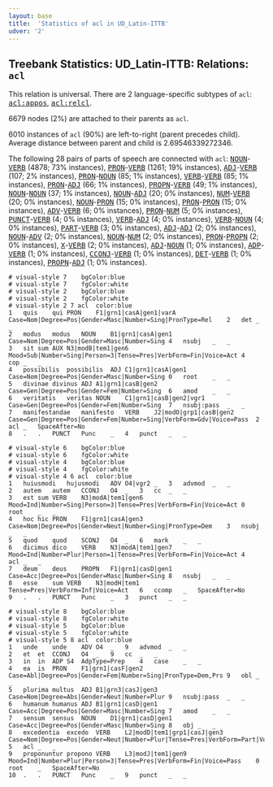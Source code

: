 ```yaml
---
layout: base
title:  'Statistics of acl in UD_Latin-ITTB'
udver: '2'
---
```


## Treebank Statistics: UD_Latin-ITTB: Relations: `acl`

This relation is universal.
There are 2 language-specific subtypes of `acl`: <tt><a href="la_ittb-dep-acl-appos.html">acl:appos</a></tt>, <tt><a href="la_ittb-dep-acl-relcl.html">acl:relcl</a></tt>.

6679 nodes (2%) are attached to their parents as `acl`.

6010 instances of `acl` (90%) are left-to-right (parent precedes child).
Average distance between parent and child is 2.69546339272346.

The following 28 pairs of parts of speech are connected with `acl`: <tt><a href="la_ittb-pos-NOUN.html">NOUN</a></tt>-<tt><a href="la_ittb-pos-VERB.html">VERB</a></tt> (4878; 73% instances), <tt><a href="la_ittb-pos-PRON.html">PRON</a></tt>-<tt><a href="la_ittb-pos-VERB.html">VERB</a></tt> (1261; 19% instances), <tt><a href="la_ittb-pos-ADJ.html">ADJ</a></tt>-<tt><a href="la_ittb-pos-VERB.html">VERB</a></tt> (107; 2% instances), <tt><a href="la_ittb-pos-PRON.html">PRON</a></tt>-<tt><a href="la_ittb-pos-NOUN.html">NOUN</a></tt> (85; 1% instances), <tt><a href="la_ittb-pos-VERB.html">VERB</a></tt>-<tt><a href="la_ittb-pos-VERB.html">VERB</a></tt> (85; 1% instances), <tt><a href="la_ittb-pos-PRON.html">PRON</a></tt>-<tt><a href="la_ittb-pos-ADJ.html">ADJ</a></tt> (66; 1% instances), <tt><a href="la_ittb-pos-PROPN.html">PROPN</a></tt>-<tt><a href="la_ittb-pos-VERB.html">VERB</a></tt> (49; 1% instances), <tt><a href="la_ittb-pos-NOUN.html">NOUN</a></tt>-<tt><a href="la_ittb-pos-NOUN.html">NOUN</a></tt> (37; 1% instances), <tt><a href="la_ittb-pos-NOUN.html">NOUN</a></tt>-<tt><a href="la_ittb-pos-ADJ.html">ADJ</a></tt> (20; 0% instances), <tt><a href="la_ittb-pos-NUM.html">NUM</a></tt>-<tt><a href="la_ittb-pos-VERB.html">VERB</a></tt> (20; 0% instances), <tt><a href="la_ittb-pos-NOUN.html">NOUN</a></tt>-<tt><a href="la_ittb-pos-PRON.html">PRON</a></tt> (15; 0% instances), <tt><a href="la_ittb-pos-PRON.html">PRON</a></tt>-<tt><a href="la_ittb-pos-PRON.html">PRON</a></tt> (15; 0% instances), <tt><a href="la_ittb-pos-ADV.html">ADV</a></tt>-<tt><a href="la_ittb-pos-VERB.html">VERB</a></tt> (6; 0% instances), <tt><a href="la_ittb-pos-PRON.html">PRON</a></tt>-<tt><a href="la_ittb-pos-NUM.html">NUM</a></tt> (5; 0% instances), <tt><a href="la_ittb-pos-PUNCT.html">PUNCT</a></tt>-<tt><a href="la_ittb-pos-VERB.html">VERB</a></tt> (4; 0% instances), <tt><a href="la_ittb-pos-VERB.html">VERB</a></tt>-<tt><a href="la_ittb-pos-ADJ.html">ADJ</a></tt> (4; 0% instances), <tt><a href="la_ittb-pos-VERB.html">VERB</a></tt>-<tt><a href="la_ittb-pos-NOUN.html">NOUN</a></tt> (4; 0% instances), <tt><a href="la_ittb-pos-PART.html">PART</a></tt>-<tt><a href="la_ittb-pos-VERB.html">VERB</a></tt> (3; 0% instances), <tt><a href="la_ittb-pos-ADJ.html">ADJ</a></tt>-<tt><a href="la_ittb-pos-ADJ.html">ADJ</a></tt> (2; 0% instances), <tt><a href="la_ittb-pos-NOUN.html">NOUN</a></tt>-<tt><a href="la_ittb-pos-ADV.html">ADV</a></tt> (2; 0% instances), <tt><a href="la_ittb-pos-NOUN.html">NOUN</a></tt>-<tt><a href="la_ittb-pos-NUM.html">NUM</a></tt> (2; 0% instances), <tt><a href="la_ittb-pos-PRON.html">PRON</a></tt>-<tt><a href="la_ittb-pos-PROPN.html">PROPN</a></tt> (2; 0% instances), <tt><a href="la_ittb-pos-X.html">X</a></tt>-<tt><a href="la_ittb-pos-VERB.html">VERB</a></tt> (2; 0% instances), <tt><a href="la_ittb-pos-ADJ.html">ADJ</a></tt>-<tt><a href="la_ittb-pos-NOUN.html">NOUN</a></tt> (1; 0% instances), <tt><a href="la_ittb-pos-ADP.html">ADP</a></tt>-<tt><a href="la_ittb-pos-VERB.html">VERB</a></tt> (1; 0% instances), <tt><a href="la_ittb-pos-CCONJ.html">CCONJ</a></tt>-<tt><a href="la_ittb-pos-VERB.html">VERB</a></tt> (1; 0% instances), <tt><a href="la_ittb-pos-DET.html">DET</a></tt>-<tt><a href="la_ittb-pos-VERB.html">VERB</a></tt> (1; 0% instances), <tt><a href="la_ittb-pos-PROPN.html">PROPN</a></tt>-<tt><a href="la_ittb-pos-ADJ.html">ADJ</a></tt> (1; 0% instances).


~~~ conllu
# visual-style 7	bgColor:blue
# visual-style 7	fgColor:white
# visual-style 2	bgColor:blue
# visual-style 2	fgColor:white
# visual-style 2 7 acl	color:blue
1	quis	qui	PRON	F1|grn1|casA|gen1|varA	Case=Nom|Degree=Pos|Gender=Masc|Number=Sing|PronType=Rel	2	det	_	_
2	modus	modus	NOUN	B1|grn1|casA|gen1	Case=Nom|Degree=Pos|Gender=Masc|Number=Sing	4	nsubj	_	_
3	sit	sum	AUX	N3|modB|tem1|gen6	Mood=Sub|Number=Sing|Person=3|Tense=Pres|VerbForm=Fin|Voice=Act	4	cop	_	_
4	possibilis	possibilis	ADJ	C1|grn1|casA|gen1	Case=Nom|Degree=Pos|Gender=Masc|Number=Sing	0	root	_	_
5	divinae	divinus	ADJ	A1|grn1|casB|gen2	Case=Gen|Degree=Pos|Gender=Fem|Number=Sing	6	amod	_	_
6	veritatis	veritas	NOUN	C1|grn1|casB|gen2|vgr1	Case=Gen|Degree=Pos|Gender=Fem|Number=Sing	7	nsubj:pass	_	_
7	manifestandae	manifesto	VERB	J2|modO|grp1|casB|gen2	Case=Gen|Degree=Pos|Gender=Fem|Number=Sing|VerbForm=Gdv|Voice=Pass	2	acl	_	SpaceAfter=No
8	.	.	PUNCT	Punc	_	4	punct	_	_

~~~


~~~ conllu
# visual-style 6	bgColor:blue
# visual-style 6	fgColor:white
# visual-style 4	bgColor:blue
# visual-style 4	fgColor:white
# visual-style 4 6 acl	color:blue
1	huiusmodi	hujusmodi	ADV	O4|vgr2	_	3	advmod	_	_
2	autem	autem	CCONJ	O4	_	3	cc	_	_
3	est	sum	VERB	N3|modA|tem1|gen6	Mood=Ind|Number=Sing|Person=3|Tense=Pres|VerbForm=Fin|Voice=Act	0	root	_	_
4	hoc	hic	PRON	F1|grn1|casA|gen3	Case=Nom|Degree=Pos|Gender=Neut|Number=Sing|PronType=Dem	3	nsubj	_	_
5	quod	quod	SCONJ	O4	_	6	mark	_	_
6	dicimus	dico	VERB	N3|modA|tem1|gen7	Mood=Ind|Number=Plur|Person=1|Tense=Pres|VerbForm=Fin|Voice=Act	4	acl	_	_
7	deum	deus	PROPN	F1|grn1|casD|gen1	Case=Acc|Degree=Pos|Gender=Masc|Number=Sing	8	nsubj	_	_
8	esse	sum	VERB	N3|modH|tem1	Tense=Pres|VerbForm=Inf|Voice=Act	6	ccomp	_	SpaceAfter=No
9	.	.	PUNCT	Punc	_	3	punct	_	_

~~~


~~~ conllu
# visual-style 8	bgColor:blue
# visual-style 8	fgColor:white
# visual-style 5	bgColor:blue
# visual-style 5	fgColor:white
# visual-style 5 8 acl	color:blue
1	unde	unde	ADV	O4	_	9	advmod	_	_
2	et	et	CCONJ	O4	_	9	cc	_	_
3	in	in	ADP	S4	AdpType=Prep	4	case	_	_
4	ea	is	PRON	F1|grn1|casF|gen2	Case=Abl|Degree=Pos|Gender=Fem|Number=Sing|PronType=Dem,Prs	9	obl	_	_
5	plurima	multus	ADJ	B1|grn3|casJ|gen3	Case=Nom|Degree=Abs|Gender=Neut|Number=Plur	9	nsubj:pass	_	_
6	humanum	humanus	ADJ	B1|grn1|casD|gen1	Case=Acc|Degree=Pos|Gender=Masc|Number=Sing	7	amod	_	_
7	sensum	sensus	NOUN	D1|grn1|casD|gen1	Case=Acc|Degree=Pos|Gender=Masc|Number=Sing	8	obj	_	_
8	excedentia	excedo	VERB	L2|modD|tem1|grp1|casJ|gen3	Case=Nom|Degree=Pos|Gender=Neut|Number=Plur|Tense=Pres|VerbForm=Part|Voice=Act	5	acl	_	_
9	proponuntur	propono	VERB	L3|modJ|tem1|gen9	Mood=Ind|Number=Plur|Person=3|Tense=Pres|VerbForm=Fin|Voice=Pass	0	root	_	SpaceAfter=No
10	.	.	PUNCT	Punc	_	9	punct	_	_

~~~


